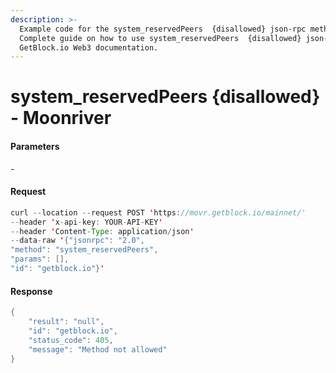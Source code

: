 ```yaml
---
description: >-
  Example code for the system_reservedPeers  {disallowed} json-rpc method.
  Сomplete guide on how to use system_reservedPeers  {disallowed} json-rpc in
  GetBlock.io Web3 documentation.
---
```


# system\_reservedPeers {disallowed} - Moonriver

#### Parameters

\-

#### Request

```java
curl --location --request POST 'https://movr.getblock.io/mainnet/' 
--header 'x-api-key: YOUR-API-KEY' 
--header 'Content-Type: application/json' 
--data-raw '{"jsonrpc": "2.0",
"method": "system_reservedPeers",
"params": [],
"id": "getblock.io"}'
```

#### Response

```java
{
    "result": "null",
    "id": "getblock.io",
    "status_code": 405,
    "message": "Method not allowed"
}
```

